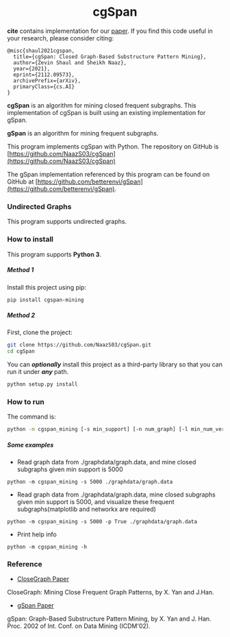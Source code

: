 # <div align = center>cgSpan</div>

**cite** contains implementation for our [paper](https://arxiv.org/abs/2112.09573).  If you find this code useful in your research, please consider citing:

    @misc{shaul2021cgspan,
      title={cgSpan: Closed Graph-Based Substructure Pattern Mining}, 
      author={Zevin Shaul and Sheikh Naaz},
      year={2021},
      eprint={2112.09573},
      archivePrefix={arXiv},
      primaryClass={cs.AI}
    }

**cgSpan** is an algorithm for mining closed frequent subgraphs. This implementation of cgSpan
is built using an existing implementation for gSpan.

**gSpan** is an algorithm for mining frequent subgraphs.

This program implements cgSpan with Python. The repository on GitHub is [https://github.com/NaazS03/cgSpan](https://github.com/NaazS03/cgSpan)

The gSpan implementation referenced by this program can be found on GitHub at [https://github.com/betterenvi/gSpan](https://github.com/betterenvi/gSpan).

### Undirected Graphs
This program supports undirected graphs.

### How to install

This program supports **Python 3**.

##### Method 1

Install this project using pip:
```sh
pip install cgspan-mining
```

##### Method 2

First, clone the project:

```sh
git clone https://github.com/NaazS03/cgSpan.git
cd cgSpan
```

You can ***optionally*** install this project as a third-party library so that you can run it under ***any*** path.

```sh
python setup.py install
```

### How to run

The command is:

```sh
python -m cgspan_mining [-s min_support] [-n num_graph] [-l min_num_vertices] [-u max_num_vertices] [-v True/False] [-p True/False] [-w True/False] [-h] database_file_name 
```


##### Some examples

- Read graph data from ./graphdata/graph.data, and mine closed subgraphs given min support is 5000

```
python -m cgspan_mining -s 5000 ./graphdata/graph.data
```

- Read graph data from ./graphdata/graph.data, mine closed subgraphs given min support is 5000, and visualize these frequent subgraphs(matplotlib and networkx are required)

```
python -m cgspan_mining -s 5000 -p True ./graphdata/graph.data
```

- Print help info

```
python -m cgspan_mining -h
```

### Reference
- [CloseGraph Paper](https://sites.cs.ucsb.edu/~xyan/papers/CloseGraph.pdf)

CloseGraph: Mining Close Frequent Graph Patterns, by X. Yan and J.Han.

- [gSpan Paper](http://www.cs.ucsb.edu/~xyan/papers/gSpan-short.pdf)

gSpan: Graph-Based Substructure Pattern Mining, by X. Yan and J. Han. 
Proc. 2002 of Int. Conf. on Data Mining (ICDM'02). 